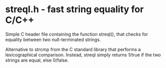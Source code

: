 # streql.h - fast string equality for C/C++
Simple C header file containing the function streql(), that checks for equality between two null-terminated strings.

Alternative to strcmp from the C standard library that performs a lexicographical comparison. 
Instead, streql simply returns 1/true if the two strings are equal, else 0/false.
